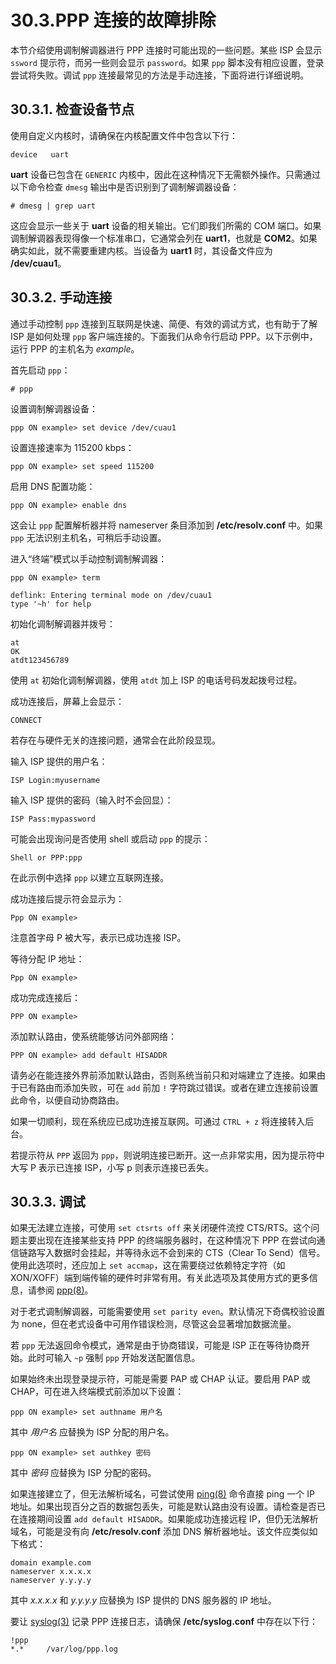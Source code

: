 # 30.3.PPP 连接的故障排除

本节介绍使用调制解调器进行 PPP 连接时可能出现的一些问题。某些 ISP 会显示 `ssword` 提示符，而另一些则会显示 `password`。如果 `ppp` 脚本没有相应设置，登录尝试将失败。调试 `ppp` 连接最常见的方法是手动连接，下面将进行详细说明。

## 30.3.1. 检查设备节点

使用自定义内核时，请确保在内核配置文件中包含以下行：

```
device   uart
```

**uart** 设备已包含在 `GENERIC` 内核中，因此在这种情况下无需额外操作。只需通过以下命令检查 `dmesg` 输出中是否识别到了调制解调器设备：

```
# dmesg | grep uart
```

这应会显示一些关于 **uart** 设备的相关输出。它们即我们所需的 COM 端口。如果调制解调器表现得像一个标准串口，它通常会列在 **uart1**，也就是 **COM2**。如果确实如此，就不需要重建内核。当设备为 **uart1** 时，其设备文件应为 **/dev/cuau1**。

## 30.3.2. 手动连接

通过手动控制 `ppp` 连接到互联网是快速、简便、有效的调试方式，也有助于了解 ISP 是如何处理 `ppp` 客户端连接的。下面我们从命令行启动 PPP。以下示例中，运行 PPP 的主机名为 *example*。

首先启动 `ppp`：

```
# ppp
```

设置调制解调器设备：

```
ppp ON example> set device /dev/cuau1
```

设置连接速率为 115200 kbps：

```
ppp ON example> set speed 115200
```

启用 DNS 配置功能：

```
ppp ON example> enable dns
```

这会让 `ppp` 配置解析器并将 nameserver 条目添加到 **/etc/resolv.conf** 中。如果 `ppp` 无法识别主机名，可稍后手动设置。

进入“终端”模式以手动控制调制解调器：

```
ppp ON example> term
```

```
deflink: Entering terminal mode on /dev/cuau1
type '~h' for help
```

初始化调制解调器并拨号：

```
at
OK
atdt123456789
```

使用 `at` 初始化调制解调器，使用 `atdt` 加上 ISP 的电话号码发起拨号过程。

成功连接后，屏幕上会显示：

```
CONNECT
```

若存在与硬件无关的连接问题，通常会在此阶段显现。

输入 ISP 提供的用户名：

```
ISP Login:myusername
```

输入 ISP 提供的密码（输入时不会回显）：

```
ISP Pass:mypassword
```

可能会出现询问是否使用 shell 或启动 `ppp` 的提示：

```
Shell or PPP:ppp
```

在此示例中选择 `ppp` 以建立互联网连接。

成功连接后提示符会显示为：

```
Ppp ON example>
```

注意首字母 P 被大写，表示已成功连接 ISP。

等待分配 IP 地址：

```
Ppp ON example>
```

成功完成连接后：

```
PPP ON example>
```

添加默认路由，使系统能够访问外部网络：

```
PPP ON example> add default HISADDR
```

请务必在能连接外界前添加默认路由，否则系统当前只和对端建立了连接。如果由于已有路由而添加失败，可在 `add` 前加 `!` 字符跳过错误。或者在建立连接前设置此命令，以便自动协商路由。

如果一切顺利，现在系统应已成功连接互联网。可通过 `CTRL + z` 将连接转入后台。

若提示符从 `PPP` 返回为 `ppp`，则说明连接已断开。这一点非常实用，因为提示符中大写 P 表示已连接 ISP，小写 p 则表示连接已丢失。

## 30.3.3. 调试

如果无法建立连接，可使用 `set ctsrts off` 来关闭硬件流控 CTS/RTS。这个问题主要出现在连接某些支持 PPP 的终端服务器时，在这种情况下 PPP 在尝试向通信链路写入数据时会挂起，并等待永远不会到来的 CTS（Clear To Send）信号。使用此选项时，还应加上 `set accmap`，这在需要绕过依赖特定字符（如 XON/XOFF）端到端传输的硬件时非常有用。有关此选项及其使用方式的更多信息，请参阅 [ppp(8)](https://man.freebsd.org/cgi/man.cgi?query=ppp&sektion=8&format=html)。

对于老式调制解调器，可能需要使用 `set parity even`。默认情况下奇偶校验设置为 none，但在老式设备中可用作错误检测，尽管这会显著增加数据流量。

若 `ppp` 无法返回命令模式，通常是由于协商错误，可能是 ISP 正在等待协商开始。此时可输入 `~p` 强制 `ppp` 开始发送配置信息。

如果始终未出现登录提示符，可能是需要 PAP 或 CHAP 认证。要启用 PAP 或 CHAP，可在进入终端模式前添加以下设置：

```
ppp ON example> set authname 用户名
```

其中 *用户名* 应替换为 ISP 分配的用户名。

```
ppp ON example> set authkey 密码
```

其中 *密码* 应替换为 ISP 分配的密码。

如果连接建立了，但无法解析域名，可尝试使用 [ping(8)](https://man.freebsd.org/cgi/man.cgi?query=ping&sektion=8&format=html) 命令直接 ping 一个 IP 地址。如果出现百分之百的数据包丢失，可能是默认路由没有设置。请检查是否已在连接期间设置 `add default HISADDR`。如果能成功连接远程 IP，但仍无法解析域名，可能是没有向 **/etc/resolv.conf** 添加 DNS 解析器地址。该文件应类似如下格式：

```
domain example.com
nameserver x.x.x.x
nameserver y.y.y.y
```

其中 *x.x.x.x* 和 *y.y.y.y* 应替换为 ISP 提供的 DNS 服务器的 IP 地址。

要让 [syslog(3)](https://man.freebsd.org/cgi/man.cgi?query=syslog&sektion=3&format=html) 记录 PPP 连接日志，请确保 **/etc/syslog.conf** 中存在以下行：

```
!ppp
*.*     /var/log/ppp.log
```
